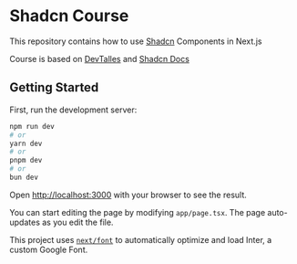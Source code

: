 # Shadcn Course

This repository contains how to use [Shadcn](https://shadcn.com/) Components in Next.js

Course is based on [DevTalles](https://cursos.devtalles.com/) and [Shadcn Docs](https://shadcn.com/docs)

## Getting Started

First, run the development server:

```bash
npm run dev
# or
yarn dev
# or
pnpm dev
# or
bun dev
```

Open [http://localhost:3000](http://localhost:3000) with your browser to see the result.

You can start editing the page by modifying `app/page.tsx`. The page auto-updates as you edit the file.

This project uses [`next/font`](https://nextjs.org/docs/basic-features/font-optimization) to automatically optimize and load Inter, a custom Google Font.